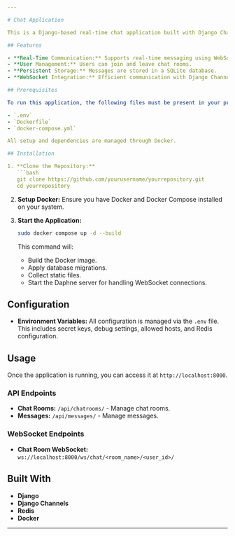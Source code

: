 ```yaml
---

# Chat Application

This is a Django-based real-time chat application built with Django Channels, WebSockets, and Redis.

## Features

- **Real-Time Communication:** Supports real-time messaging using WebSockets.
- **User Management:** Users can join and leave chat rooms.
- **Persistent Storage:** Messages are stored in a SQLite database.
- **WebSocket Integration:** Efficient communication with Django Channels and Redis.

## Prerequisites

To run this application, the following files must be present in your project directory:

- `.env`
- `Dockerfile`
- `docker-compose.yml`

All setup and dependencies are managed through Docker.

## Installation

1. **Clone the Repository:**
   ```bash
   git clone https://github.com/yourusername/yourrepository.git
   cd yourrepository
   ```

2. **Setup Docker:**
   Ensure you have Docker and Docker Compose installed on your system.

3. **Start the Application:**
   ```bash
   sudo docker compose up -d --build
   ```

   This command will:
   - Build the Docker image.
   - Apply database migrations.
   - Collect static files.
   - Start the Daphne server for handling WebSocket connections.

## Configuration

- **Environment Variables:** All configuration is managed via the `.env` file. This includes secret keys, debug settings, allowed hosts, and Redis configuration.

## Usage

Once the application is running, you can access it at `http://localhost:8000`. 

### API Endpoints

- **Chat Rooms:** `/api/chatrooms/` - Manage chat rooms.
- **Messages:** `/api/messages/` - Manage messages.

### WebSocket Endpoints

- **Chat Room WebSocket:** `ws://localhost:8000/ws/chat/<room_name>/<user_id>/`

## Built With

- **Django**
- **Django Channels**
- **Redis**
- **Docker**

---
```

